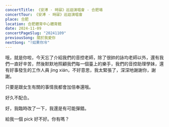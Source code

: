 ```yaml
---
concertTitle: 《安溥 · 時寐》巡迴演唱會 - 合肥場
concertTour: 《安溥 · 時寐》巡迴演唱會
place: 合肥
location: 合肥體育中心體育館
date: 2024-11-09
concertPageSlug: "20241109"
previousSong: 關於我愛你
nextSong: "!如果你冷"
---
```

哦，就是你啦，今天忘了介紹我們的音控老師，除了很帥的詠均老師以外，還有我們一直好辛苦，然後默默地照顧我們每一個臺上的樂手，我們的音控助理學妹，還有好事發生的工作人員 jìng xián，不好意思，我太緊張了，深深地謝謝你，謝謝。

只要是跟女生有關的事情我都會加倍奉還哦。

好久不配合。

好，我臨時改了一下，我還是有可能彈錯。

給我一個 pick 好不好。你有嗎？